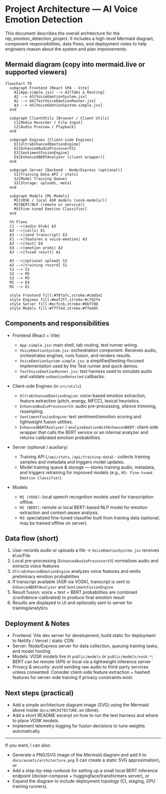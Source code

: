 # Project Architecture — AI Voice Emotion Detection

This document describes the overall architecture for the nlp_emotion_detection_project. It includes a high-level Mermaid diagram, component responsibilities, data flows, and deployment notes to help engineers reason about the system and plan improvements.

## Mermaid diagram (copy into mermaid.live or supported viewers)

```mermaid
flowchart TD
  subgraph Frontend [React SPA - Vite]
    A1[App-simple.jsx] --> A2[Tabs & Routing]
    A2 --> A3[VoiceEmotionSystem.jsx]
    A2 --> A4[TestVoiceEmotionRunner.jsx]
    A3 --> A5[VoiceEmotionSystem-simple.jsx]
  end

  subgraph ClientUtils [Browser / Client Utils]
    C1[Media Recorder / File Input]
    C2[Audio Preview / Playback]
  end

  subgraph Engines [Client-side Engines]
    E1[UltraEnhancedEmotionEngine]
    E2[EnhancedAudioProcessorV3]
    E3[SentimentFusionEngine]
    E4[EnhancedBERTAnalyzer (client wrapper)]
  end

  subgraph Server [Backend - Node/Express (optional)]
    S1[Training Data API / stats]
    S2[Model Training Queue]
    S3[Storage: uploads, meta]
  end

  subgraph Models [ML Models]
    M1[VOSK / local ASR models (vosk-models/)]
    M2[BERT/NLP (remote or service)]
    M3[Fine-tuned Emotion Classifier]
  end

  %% Flows
  C1 -->|audio blob| A3
  A3 -->|calls| E1
  A3 -->|send transcript| E3
  E1 -->|features & voice-emotion| A3
  A3 -->|text| E4
  E4 -->|emotion probs| A3
  A3 -->|fused result| A2

  A3 -->|optional upload| S3
  A3 -->|training record| S1
  S1 --> S2
  S2 --> M3
  S3 --> M3
  M2 --> E4
  M1 --> E1

  style Frontend fill:#f8fafc,stroke:#cbd5e1
  style Engines fill:#eef2ff,stroke:#c7d2fe
  style Server fill:#ecfccb,stroke:#bbf7d0
  style Models fill:#fff7ed,stroke:#ffedd5
```

## Components and responsibilities

- Frontend (React + Vite)
  - `App-simple.jsx`: main shell, tab routing, test runner wiring.
  - `VoiceEmotionSystem.jsx`: orchestration component. Receives audio, orchestrates engines, runs fusion, and renders results.
  - `VoiceEmotionSystem-simple.jsx`: a simplified/testing-focused implementation used by the Test runner and quick demos.
  - `TestVoiceEmotionRunner.jsx`: test harness used to simulate audio and validate `onEmotionDetected` callbacks.

- Client-side Engines (in `src/utils`)
  - `UltraEnhancedEmotionEngine`: voice-based emotion extraction, feature extraction (pitch, energy, MFCC), lexical heuristics.
  - `EnhancedAudioProcessorV3`: audio pre-processing, silence trimming, resampling.
  - `SentimentFusionEngine`: text sentiment/emotion scoring and lightweight fusion utilities.
  - `EnhancedBERTAnalyzer` / `analyzeEmotionWithEnhancedBERT`: client-side wrapper that calls the BERT service or an internal analyzer and returns calibrated emotion probabilities.

- Server (optional / auxiliary)
  - Training API (`/api/stats`, `/api/training-data`) - collects training samples and metadata and triggers model updates.
  - Model training queue & storage — stores training audio, metadata, and triggers retraining for improved models (e.g., `M3: Fine-tuned Emotion Classifier`).

- Models
  - `M1 (VOSK)`: local speech recognition models used for transcription offline.
  - `M2 (BERT)`: remote or local BERT-based NLP model for emotion extraction and context-aware analysis.
  - `M3`: specialized fine-tuned classifier built from training data (optional; may be trained offline on server).

## Data flow (short)
1. User records audio or uploads a file → `VoiceEmotionSystem.jsx` receives `Blob`/File
2. Local pre-processing (`EnhancedAudioProcessorV3`) normalizes audio and extracts voice features
3. `UltraEnhancedEmotionEngine` analyzes voice features and emits preliminary emotion probabilities
4. If transcript available (ASR via VOSK), transcript is sent to `EnhancedBERTAnalyzer` and `SentimentFusionEngine`
5. Result fusion: voice + text + BERT probabilities are combined (confidence-calibrated) to produce final emotion result
6. Results are displayed in UI and optionally sent to server for training/analytics

## Deployment & Notes
- Frontend: Vite dev server for development; build static for deployment to Netlify / Vercel / static CDN
- Server: Node/Express server for data collection, queuing training tasks, and model hosting
- Models: VOSK models live in `public/models` or `public/models/vosk-*`; BERT can be remote (API) or local via a lightweight inference server
- Privacy & security: avoid sending raw audio to third-party services unless consented. Consider client-side feature extraction + hashed features for server-side training if privacy constraints exist.

## Next steps (practical)
- Add a simple architecture diagram image (SVG) using the Mermaid above inside `docs/ARCHITECTURE.md` (done).
- Add a short README excerpt on how to run the test harness and where to place VOSK models.
- Implement telemetry logging for fusion decisions to tune weights automatically.

---
If you want, I can also:
- Generate a PNG/SVG image of the Mermaid diagram and add it to `docs/assets/architecture.png` (I can create a static SVG approximation), or
- Add a step-by-step runbook for setting up a small local BERT inference endpoint (docker-compose + huggingface/transformers server), or
- Expand the diagram to include deployment topology (CI, staging, GPU training runners).
